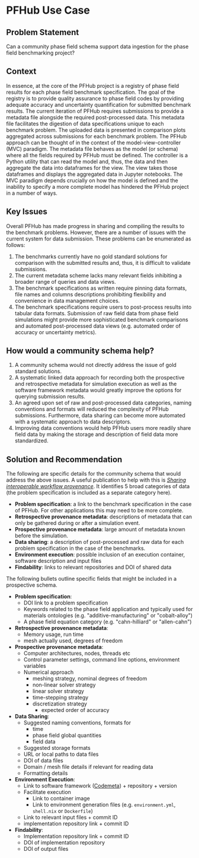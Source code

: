 # PFHub Use Case

## Problem Statement

Can a community phase field schema support data ingestion for the
phase field benchmarking project?

## Context

In essence, at the core of the PFHub project is a registry of phase
field results for each phase field benchmark specification. The goal
of the registry is to provide quality assurance to phase field codes
by providing adequate accuracy and uncertainty quantification for
submitted benchmark results. The current iteration of PFHub requires
submissions to provide a metadata file alongside the required
post-processed data. This metadata file facilitates the digestion of
data specifications unique to each benchmark problem. The uploaded
data is presented in comparison plots aggregated across submissions
for each benchmark problem. The PFHub approach can be thought of in
the context of the model-view-controller (MVC) paradigm. The metadata
file behaves as the model (or schema) where all the fields required by
PFHub must be defined. The controller is a Python utility that can
read the model and, thus, the data and then aggregate the data into
dataframes for the view. The view takes those dataframes and displays
the aggregated data in Jupyter notebooks. The MVC paradigm depends
crucially on how the model is defined and the inability to specify a
more complete model has hindered the PFHub project in a number of
ways.

## Key Issues

Overall PFHub has made progress in sharing and compiling the results
to the benchmark problems. However, there are a number of issues with
the current system for data submission. These problems can be
enumerated as follows:

1. The benchmarks currently have no gold standard solutions for
   comparison with the submitted results and, thus, it is difficult to
   validate submissions.
2. The current metadata scheme lacks many relevant fields inhibiting a
   broader range of queries and data views.
3. The benchmark specifications as written require pinning data
   formats, file names and columns descriptions prohibiting
   flexibility and convenience in data management choices.
4. The benchmark specifications require users to post-process results
   into tabular data formats. Submission of raw field data from phase
   field simulations might provide more sophisticated benchmark
   comparisons and automated post-processed data views (e.g. automated
   order of accuracy or uncertainty metrics).

## How would a community schema help?

1. A community schema would not directly address the issue of gold
   standard solutions.
2. A systematic linked data approach for recording both the
   prospective and retrospective metadata for simulation execution as
   well as the software framework metadata would greatly improve the
   options for querying submission results.
3. An agreed upon set of raw and post-processed data categories,
   naming conventions and formats will reduced the complexity of PFHub
   submissions. Furthermore, data sharing can become more automated
   with a systematic approach to data descriptors.
4. Improving data conventions would help PFHub users more readily
   share field data by making the storage and description of field
   data more standardized.

## Solution and Recommendation

The following are specific details for the community schema that would
address the above issues. A useful publication to help with this is
[*Sharing interoperable workflow provenance*][SHARING]. It identifies
5 broad categories of data (the problem specification is included as a
separate category here).

- **Problem specification**: a link to the benchmark specification in
  the case of PFHub. For other applications this may need to be more
  complete.
- **Retrospective provenance metadata**: descriptions of metadata that
  can only be gathered during or after a simulation event.
- **Prospective provenance metadata**: large amount of metadata known
  before the simulation.
- **Data sharing**: a description of post-processed and raw data for
  each problem specification in the case of the benchmarks.
- **Environment execution**: possible inclusion of an execution
  container, software description and input files
- **Findability**: links to relevant repositories and DOI of shared
  data

The following bullets outline specific fields that might be included
in a prospective schema.

- **Problem specification**:
  - DOI link to a problem specification
  - Keywords related to the phase field application and typically used
    for materials ontologies (e.g. "additive-manufacturing" or
    "cobalt-alloy")
  - A phase field equation category (e.g. "cahn-hilliard" or
    "allen-cahn")
- **Retrospective provenance metadata**:
  - Memory usage, run time
  - mesh actually used, degrees of freedom
- **Prospective provenance metadata**:
  - Computer architectures, nodes, threads etc
  - Control parameter settings, command line options, environment
    variables
  - Numerical approach
    - meshing strategy, nominal degrees of freedom
    - non-linear solver strategy
    - linear solver strategy
    - time-stepping strategy
    - discretization strategy
      - expected order of accuracy
- **Data Sharing**:
  - Suggested naming conventions, formats for
    - time
    - phase field global quantities
    - field data
  - Suggested storage formats
  - URL or local paths to data files
  - DOI of data files
  - Domain / mesh file details if relevant for reading data
  - Formatting details
- **Environment Execution**:
  - Link to software framework
    ([Codemeta][CODEMETA]) + repository +
    version
  - Facilitate execution
    - Link to container image
    - Link to environment generation files
      (e.g. `environment.yml`, `shell.nix` or `Dockerfile`)
  - Link to relevant input files + commit ID
  - implementation repository link  + commit ID
- **Findability**:
  - Implementation repository link + commit ID
  - DOI of implementation repository
  - DOI of output files

[SHARING]: https://doi.org/10.1093/gigascience/giz095
[CODEMETA]: https://codemeta.github.io/terms/
